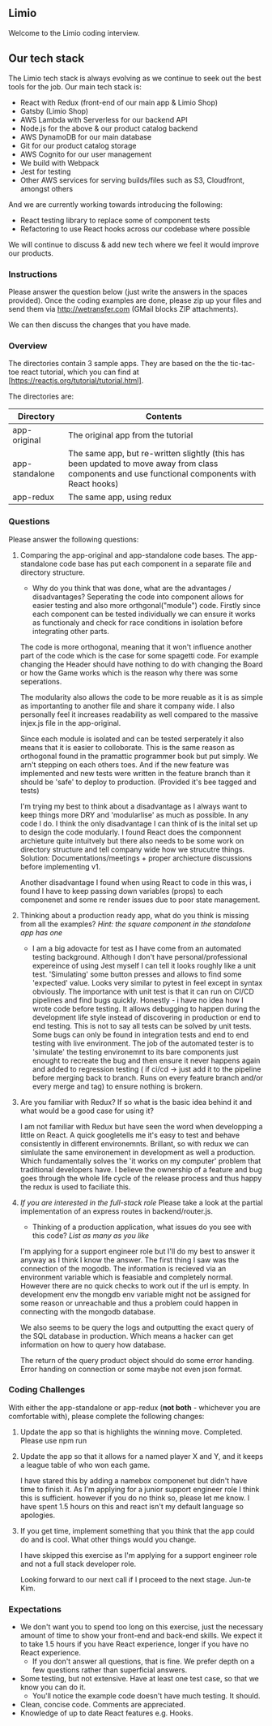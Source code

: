 ## Limio

Welcome to the Limio coding interview.

## Our tech stack

The Limio tech stack is always evolving as we continue to seek out the best tools for the job. Our main tech stack is:

  * React with Redux (front-end of our main app & Limio Shop)
  * Gatsby (Limio Shop)
  * AWS Lambda with Serverless for our backend API
  * Node.js for the above & our product catalog backend
  * AWS DynamoDB for our main database
  * Git for our product catalog storage
  * AWS Cognito for our user management
  * We build with Webpack
  * Jest for testing
  * Other AWS services for serving builds/files such as S3, Cloudfront, amongst others

And we are currently working towards introducing the following:

 * React testing library to replace some of component tests
 * Refactoring to use React hooks across our codebase where possible
 
We will continue to discuss & add new tech where we feel it would improve our products.

### Instructions

Please answer the question below (just write the answers in the spaces provided). Once the coding examples are done, please zip up your files and send them via http://wetransfer.com (GMail blocks ZIP attachments).  

We can then discuss the changes that you have made.

### Overview

The directories contain 3 sample apps. They are based on the the tic-tac-toe react tutorial, which you can find at [https://reactjs.org/tutorial/tutorial.html].

The directories are:

| Directory      | Contents    |
| ---------------|-------------| 
| app-original   | The original app from the tutorial |
| app-standalone | The same app, but re-written slightly (this has been updated to move away from class components and use functional components with React hooks) |
| app-redux      | The same app, using redux |

### Questions

Please answer the following questions:
    
1. Comparing the app-original and app-standalone code bases. The app-standalone code base has put each component in a separate file and directory structure.   
   * Why do you think that was done, what are the advantages / disadvantages?
   Seperating the code into component allows for easier testing and also more orthgonal("module") code. Firstly since each component can be tested individually we can ensure it works as functionaly and check for race conditions in isolation before integrating other parts.

   The code is more orthogonal, meaning that it won't influence another part of the code which is the case for some spagetti code. For example changing the Header should have nothing to do with changing the Board or how the Game works which is the reason why there was some seperations.

   The modularity also allows the code to be more reuable as it is as simple as importanting to another file and share it company wide. I also personally feel it increases readability as well compared to the massive injex.js file in the app-original.

   Since each module is isolated and can be tested serperately it also means that it is easier to colloborate. This is the same reason as orthogonal found in the pramattic programmer book but put simply. We arn't stepping on each others toes. And if the new feature was implemented and new tests were written in the feature branch than it should be 'safe' to deploy to production. (Provided it's bee tagged and tests)

   I'm trying my best to think about a disadvantage as I always want to keep things more DRY and 'modularlise' as much as possible. In any code I do. I think the only disadvantage I can think of is the inital set up to design the code modularly. I found React does the componnent archieture quite intuitvely but there also needs to be some work on directory structure and tell company wide how we strucutre things. Solution: Documentations/meetings + proper archiecture discussions before implementing v1.

   Another disadvantage I found when using React to code in this was, i found I have to keep passing down variables (props) to each componenet and some re render issues due to poor state management.


2. Thinking about a production ready app, what do you think is missing from all the examples? *Hint: the square component in the standalone app has one*

   * I am a big adovacte for test as I have come from an automated testing background. Although I don't have personal/professional expereince of using Jest myself I can tell it looks roughly like a unit test. 'Simulating' some button presses and allows to find some 'expected' value. Looks very similar to pytest in feel except in syntax obviously. The importance with unit test is that it can run on CI/CD pipelines and find bugs quickly. Honestly - i have no idea how I wrote code before testing. It allows debugging to happen during the development life style instead of discovering in production or end to end testing. This is not to say all tests can be solved by unit tests. Some bugs can only be found in integration tests and end to end testing with live environment. The job of the automated tester is to 'simulate' the testing environemnt to its bare components just enought to recreate the bug and then ensure it never happens again and added to regression testing ( if ci/cd -> just add it to the pipeline before merging back to branch. Runs on every feature branch and/or every merge and tag) to ensure nothing is brokern.

3. Are you familiar with Redux? If so what is the basic idea behind it and what would be a good case for using it?

   I am not familiar with Redux but have seen the word when developping a little on React. A quick googletells me it's easy to test and behave consistently in different environemnts. Brillant, so with redux we can simlulate the same environement in development as well a production. Which fundamentally solves the 'it works on my computer' problem that traditional developers have. I believe the ownership of a feature and bug goes through the whole life cycle of the release process and thus happy the redux is used to faciliate this.

4. *If you are interested in the full-stack role* Please take a look at the partial implementation of an express routes in backend/router.js.
    * Thinking of a production application, what issues do you see with this code? *List as many as you like*

    I'm applying for a support engineer role but I'll do my best to answer it anyway as I think I know the answer. The first thing I saw was the connection of the mogodb. The information is recieved via an environment variable which is feasiable and completely normal. However there are no quick checks to work out if the url is empty. In development env the mongdb env variable might not be assigned for some reason or unreachable and thus a problem could happen in connecting with the mongodb database. 

    We also seems to be query the logs and outputting the exact query of the SQL database in production. Which means a hacker can get information on how to query how database.

    The return of the query product object should do some error handing. Error handing on connection or some maybe not even json format.



### Coding Challenges

With either the app-standalone or app-redux (**not both** - whichever you are comfortable with), please complete the following changes:

1. Update the app so that is highlights the winning move.
   Completed. Please use npm run

2. Update the app so that it allows for a named player X and Y, and it keeps a league table of who won each game.

   I have stared this by adding a namebox componenet but didn't have time to finish it.
   As I'm applying for a junior support engineer role I think this is sufficient. however if you do no think so, please let me know. I have spent 1.5 hours on this and react isn't my default language so apologies.


3. If you get time, implement something that you think that the app could do and is cool. What other things would you change. 

   I have skipped this exercise as I'm applying for a support engineer role and not a full stack developer role.
   
   Looking forward to our next call if I proceed to the next stage. Jun-te Kim.

### Expectations
 * We don't want you to spend too long on this exercise, just the necessary amount of time to show your front-end and back-end skills. We expect it to take 1.5 hours if you have React experience, longer if you have no React experience. 
    * If you don't answer all questions, that is fine. We prefer depth on a few questions rather than superficial answers.
 * Some testing, but not extensive. Have at least one test case, so that we know you can do it. 
    * You'll notice the example code doesn't have much testing. It should.
 * Clean, concise code. Comments are appreciated.
 * Knowledge of up to date React features e.g. Hooks.




    
      
    
    

 





